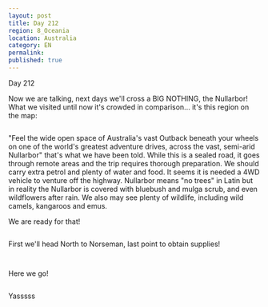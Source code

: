 ```yaml
---
layout: post
title: Day 212
region: 8_Oceania
location: Australia
category: EN
permalink:
published: true
---
```


Day 212

Now we are talking, next days we'll cross a BIG NOTHING, the Nullarbor! What we visited until now it's crowded in comparison... it's this region on the map:

<p><a
href="https://lh3.googleusercontent.com/HT6hDruswNjJYDVcNFrJjDE_0_fDNNTMDrng9ZVYu8jf2xVFVJ1HDRA9o2CG14Ov6SH3hn9j6wyMMQ6VNkntVy1QzyB3GXz17EDPNAZP6fPDl_5ZhbM38-GlJHR5v9FixyAiehmntEv_nrdUd2XBtCGpV1X5HRPySn7hWFbupASmHuhyoh7meb3q9vPP6Rz3t0MkO15DKCmN2DAqMbUQsk-PSDsXhuFWDV_1XTqNE3ifKmuClhzYfOSVgGMLp3hpomWc5Ss4HsZFMvsK9DxENBEJEmVoUlFZTtIPhUZsX4Vj-bu7HeVlLEE78y9UA9xXBaaVqXIUyG2i-gw32hQJsiGSYDUxDU9Nozke22ZbnY5lapGrlWSDZVoSUzvP7-OUamMTlP-v2-tskOI3pNnag9zqQ0A4z577XjKmSBkXSNR6Ym7cfUSQQZ0XESxHFo5ZmaVnFMw1-Ep4KoFBbhFggPiiP4SzPVkdNr45M6lHoHKi_EtRz0cBR8WFNwwazcEiO0SKnTuKCpdIpwtX3YsGwD6u8_AqjoChOoR_9mQ6vwEx1m4hw7B30G2bq_IyhVZeylzp5KHX_lb7HiaWh47HREcIsRUblfFEJoGip1ry9kSRTIbi0bursWM9xh2gv8B03-M4Hehd-JPZQ2AQNo3jONMgSMr3FP1JIPFV6zLxLgzCbzc6u2TX723dDEvk1mwGDIHYrPem7vpWbltKJrHNmqi9=w729-h600-no"><img 
src="https://lh3.googleusercontent.com/HT6hDruswNjJYDVcNFrJjDE_0_fDNNTMDrng9ZVYu8jf2xVFVJ1HDRA9o2CG14Ov6SH3hn9j6wyMMQ6VNkntVy1QzyB3GXz17EDPNAZP6fPDl_5ZhbM38-GlJHR5v9FixyAiehmntEv_nrdUd2XBtCGpV1X5HRPySn7hWFbupASmHuhyoh7meb3q9vPP6Rz3t0MkO15DKCmN2DAqMbUQsk-PSDsXhuFWDV_1XTqNE3ifKmuClhzYfOSVgGMLp3hpomWc5Ss4HsZFMvsK9DxENBEJEmVoUlFZTtIPhUZsX4Vj-bu7HeVlLEE78y9UA9xXBaaVqXIUyG2i-gw32hQJsiGSYDUxDU9Nozke22ZbnY5lapGrlWSDZVoSUzvP7-OUamMTlP-v2-tskOI3pNnag9zqQ0A4z577XjKmSBkXSNR6Ym7cfUSQQZ0XESxHFo5ZmaVnFMw1-Ep4KoFBbhFggPiiP4SzPVkdNr45M6lHoHKi_EtRz0cBR8WFNwwazcEiO0SKnTuKCpdIpwtX3YsGwD6u8_AqjoChOoR_9mQ6vwEx1m4hw7B30G2bq_IyhVZeylzp5KHX_lb7HiaWh47HREcIsRUblfFEJoGip1ry9kSRTIbi0bursWM9xh2gv8B03-M4Hehd-JPZQ2AQNo3jONMgSMr3FP1JIPFV6zLxLgzCbzc6u2TX723dDEvk1mwGDIHYrPem7vpWbltKJrHNmqi9=w729-h600-no" class="oversize" alt=""></a></p>

"Feel the wide open space of Australia's vast Outback beneath your wheels on one of the world's greatest adventure drives, across the vast, semi-arid Nullarbor" that's what we have been told. While this is a sealed road, it goes through remote areas and the trip requires thorough preparation. We should carry extra petrol and plenty of water and food. It seems it is needed a 4WD vehicle to venture off the highway. Nullarbor means "no trees" in Latin but in reality the Nullarbor is covered with bluebush and mulga scrub, and even wildflowers after rain. We also may see plenty of wildlife, including wild camels, kangaroos and emus. 

We are ready for that! 

<p><a
href="https://lh3.googleusercontent.com/umjgivAwLwhn5IS8HDdg-1PIkYIP-8zqfhuaGDwrwqw9ZpqZvED35ALuY1d8qvrldq9qLH0A5Ls4-qFfAc1DccEd8CMBXJRzek3I_WDWKjsvePFhCkb7YFsVsktavjuSzlyUTxksGd4LNXGkj_O3Gps0bS2OX9A6tpx6lVnBOXSD78ENf70-CNunMDLlQ9qUpG3me37Mpiw36X5OJPbQ_BI-n3Sp4se-vzNcidJFxPf3WgbFtBx7WsTNguhjLV4GcC3TY9osjjGSpHs7oQafvZHeXsOHh0Q66oC-pfNA-IbctdoNBqKe4dUzWFXA7zbgg6TcVp6f7IfSFTamujnwArcopOWi1k-1J9b45P2Ptxun_bCWqiEhfMrITpFlLaqDAh73Ba78g3X7UXpQfjHM-0qrOADNuSnEFX44YO6Ay-AX1zDuu02F6zznV7gbMqDBo05ji32G4CreTZNHTahXUietibPEEGXyqeW9h8hCDkCAxh9LTgysIiBw4cPQYrllN3C3Tfk1r44AadnBumQr0KOFEHDyh65NKoLFiGLYdpZ0xJpXpEWOMJtkw9Y95MO2Eav-iAMLYGACvqcilaYiEEwyuHVstW8T-wMA6uKAmJoKrJv0mpqEXvdZUBiCXc-brMJasUVCsuSSP5lkdMovszg-crnl5MT0fQu23LyIE4da_qWH0131VpISfhNcieXil_sgv4zIBOroxoMDzVVSkDfh=w836-h627-no"><img 
src="https://lh3.googleusercontent.com/umjgivAwLwhn5IS8HDdg-1PIkYIP-8zqfhuaGDwrwqw9ZpqZvED35ALuY1d8qvrldq9qLH0A5Ls4-qFfAc1DccEd8CMBXJRzek3I_WDWKjsvePFhCkb7YFsVsktavjuSzlyUTxksGd4LNXGkj_O3Gps0bS2OX9A6tpx6lVnBOXSD78ENf70-CNunMDLlQ9qUpG3me37Mpiw36X5OJPbQ_BI-n3Sp4se-vzNcidJFxPf3WgbFtBx7WsTNguhjLV4GcC3TY9osjjGSpHs7oQafvZHeXsOHh0Q66oC-pfNA-IbctdoNBqKe4dUzWFXA7zbgg6TcVp6f7IfSFTamujnwArcopOWi1k-1J9b45P2Ptxun_bCWqiEhfMrITpFlLaqDAh73Ba78g3X7UXpQfjHM-0qrOADNuSnEFX44YO6Ay-AX1zDuu02F6zznV7gbMqDBo05ji32G4CreTZNHTahXUietibPEEGXyqeW9h8hCDkCAxh9LTgysIiBw4cPQYrllN3C3Tfk1r44AadnBumQr0KOFEHDyh65NKoLFiGLYdpZ0xJpXpEWOMJtkw9Y95MO2Eav-iAMLYGACvqcilaYiEEwyuHVstW8T-wMA6uKAmJoKrJv0mpqEXvdZUBiCXc-brMJasUVCsuSSP5lkdMovszg-crnl5MT0fQu23LyIE4da_qWH0131VpISfhNcieXil_sgv4zIBOroxoMDzVVSkDfh=w836-h627-no" class="oversize" alt=""></a></p>

First we'll head North to Norseman, last point to obtain supplies!

<p><a
href="https://lh3.googleusercontent.com/fhlRgkhPdN5SdUXJJa39aTCTz4A7MB5LuFTduMNS4Enc-_z124unJplW1hptLMBghbdW2gwCbNQdj6igvA16z5lcr6XjARfKgj9AeLTLj1TNILtWHyRzbEaaI6Z2LC14SGB3ZBN6ua5hR7JDQV1kHD8kZN3z9w_WR67BXfAyQ8Q8rVXMvmHLm5l4LxQ-QgMzY5Kupe5_9QFDdTRmmOZUsyJLUXb6-iCAFrjmKVM-tB9w5cFeYHgCTYkJGXUrJrLGbZFKvtvQ25ZGnd5GaqV-U7whdE4gNsCy3GsjHHsm60T_GJH4K8arjz3ZFjFIobsaU9QCnwuo2teP5NERLqLxX90gjXEVQOFbVO-Md8RRLQemAI6vpMfyHBR-o19T4Cl84U6SvBBund_uxT-H8glGIurcpPa3JEVtZLAKiFVe0GMe7Wx5OKSRYm7cM3Ir91gA_ls-q6vQCZJOnzLWlWLgMuMRBZMXggnJbM0ezfUGIIv6yI_wEBU2d3RHLx1IcC3i4nK79yZ1HpC4sdh-sKqOUwB8J2ZYujifz4_iBMo_NGVJUv9OCap-rDry6zLC3HzQM907THiI7UCQXpphKU7UfVeJHkA_0SnVSecZN9vyQZTPlnh5hcEJKz4xPfcQJyzjgo5Z1TGSNriK3CZCW__1P_txJgbneCLZnycJHRXqx9Ni9qPXv6B0lYlBhnF0CDcVXwB2jlvhxT1G71pSjogvzE82=w836-h627-no"><img 
src="https://lh3.googleusercontent.com/fhlRgkhPdN5SdUXJJa39aTCTz4A7MB5LuFTduMNS4Enc-_z124unJplW1hptLMBghbdW2gwCbNQdj6igvA16z5lcr6XjARfKgj9AeLTLj1TNILtWHyRzbEaaI6Z2LC14SGB3ZBN6ua5hR7JDQV1kHD8kZN3z9w_WR67BXfAyQ8Q8rVXMvmHLm5l4LxQ-QgMzY5Kupe5_9QFDdTRmmOZUsyJLUXb6-iCAFrjmKVM-tB9w5cFeYHgCTYkJGXUrJrLGbZFKvtvQ25ZGnd5GaqV-U7whdE4gNsCy3GsjHHsm60T_GJH4K8arjz3ZFjFIobsaU9QCnwuo2teP5NERLqLxX90gjXEVQOFbVO-Md8RRLQemAI6vpMfyHBR-o19T4Cl84U6SvBBund_uxT-H8glGIurcpPa3JEVtZLAKiFVe0GMe7Wx5OKSRYm7cM3Ir91gA_ls-q6vQCZJOnzLWlWLgMuMRBZMXggnJbM0ezfUGIIv6yI_wEBU2d3RHLx1IcC3i4nK79yZ1HpC4sdh-sKqOUwB8J2ZYujifz4_iBMo_NGVJUv9OCap-rDry6zLC3HzQM907THiI7UCQXpphKU7UfVeJHkA_0SnVSecZN9vyQZTPlnh5hcEJKz4xPfcQJyzjgo5Z1TGSNriK3CZCW__1P_txJgbneCLZnycJHRXqx9Ni9qPXv6B0lYlBhnF0CDcVXwB2jlvhxT1G71pSjogvzE82=w836-h627-no" class="oversize" alt=""></a></p>

<p><a
href="https://lh3.googleusercontent.com/rxu_Ce3C-CwpzkunEkwa8YlvSfyszsvdW9deZZiXA1kehFUbG1pYJAoWrNcywrGi55cBkgb7q87zCB7jLyUrCzPN9i4parhG2j9jQv9i1MiarOh5klVVJ8cPSJa3oOhAZ2GVH5vQZM3etH2BZ1ahEeu9PhcSyWCQouvwya7RNYqevEzbzruOiIAatZ6KFITvtW0z0hdle-kxYvvQwTbmwVu0QfhmJGsPPeD5w_M79Fh9SwIbZ6HN602cBy8PUDFz3qIyfONvU-qzH95cRtVNfsL1UYZT3UlybdAIwQAFmTsclBgBJVuN61ys0EnnMC_AXOeM1ky0_gom7RKnQwj-6NCoh4gvi1bYznoWFD6CKFIlNa7MvUwFfaal_rcfIgWdW_OHdRaL1941vKCdR37n55O2OTVgprYaLN75a7QGGTR5CtE97K4I-NUPI-azxCTay-uKGqs2ribXbjf-0zYRVnRUCM7xbX1x9oDPNindcP15Kv4kW4shBWvbeCCynQ6SNg-a5sY2hhTYy1VXj4DJmM_3UFpmKgP5XzwKWsOR0mKxevlzHeC6YfPqbcVW-2WVRwOfE4qfuFZ85_uLrik2p95IVfOv3q4BQpBsfIg08xh7VKzkafq6R-Um7ENNUlg9T6NfME5848Lpe3XzKItA4wgE3RHf5ZsJRUrobm7eHm9TmfqkAxGfL37ng90qlhzze3kNpHv9PP5LZzhj6A1SqgB8=w836-h627-no"><img 
src="https://lh3.googleusercontent.com/rxu_Ce3C-CwpzkunEkwa8YlvSfyszsvdW9deZZiXA1kehFUbG1pYJAoWrNcywrGi55cBkgb7q87zCB7jLyUrCzPN9i4parhG2j9jQv9i1MiarOh5klVVJ8cPSJa3oOhAZ2GVH5vQZM3etH2BZ1ahEeu9PhcSyWCQouvwya7RNYqevEzbzruOiIAatZ6KFITvtW0z0hdle-kxYvvQwTbmwVu0QfhmJGsPPeD5w_M79Fh9SwIbZ6HN602cBy8PUDFz3qIyfONvU-qzH95cRtVNfsL1UYZT3UlybdAIwQAFmTsclBgBJVuN61ys0EnnMC_AXOeM1ky0_gom7RKnQwj-6NCoh4gvi1bYznoWFD6CKFIlNa7MvUwFfaal_rcfIgWdW_OHdRaL1941vKCdR37n55O2OTVgprYaLN75a7QGGTR5CtE97K4I-NUPI-azxCTay-uKGqs2ribXbjf-0zYRVnRUCM7xbX1x9oDPNindcP15Kv4kW4shBWvbeCCynQ6SNg-a5sY2hhTYy1VXj4DJmM_3UFpmKgP5XzwKWsOR0mKxevlzHeC6YfPqbcVW-2WVRwOfE4qfuFZ85_uLrik2p95IVfOv3q4BQpBsfIg08xh7VKzkafq6R-Um7ENNUlg9T6NfME5848Lpe3XzKItA4wgE3RHf5ZsJRUrobm7eHm9TmfqkAxGfL37ng90qlhzze3kNpHv9PP5LZzhj6A1SqgB8=w836-h627-no" class="oversize" alt=""></a></p>

Here we go!

<p><a
href="https://lh3.googleusercontent.com/dJ-LUUXJUKm6Lj4rgf3XpeHsS2NGCN7iyvW7r6S0deATO3-FoN0RtCXAtxJ7H5VTqA26BbklHrmTKgUDx0GemY6PlVOSoVQ5IX9S6ouBZnSewTvFbRDrg6WNHysDD1nIj9J9dDSKgb5aiU7Eb2mjdYn0ZccN1jFD0j-zZUdN8RVGWtbo1zSO8WQZfhyYkg3vbvMGlqXOjER9sbPX8D7afJngQBlwucesLmDCpoCqNgsBy8R_RYryxyiJbz1AvJaFW8OWmq0div5N-wFJURTjE2-GqqK86WW9ar80ThMhijGNkjsgUc0qPi6jt0Tu-3kjprTtjUhwxsob9C3rAbQmWEWNhW_ZgWzfqp8wrVAdrpdNHA_SEM37DrS8VJajV2zGEaNHBZ9Zzh3Rs9F399bSOh3JLoc1ORnZF84bXFtAs98harsfB_aI83Do1vvgHKl--T2m0e6RXXXJ3PnS8QC3w6h5uF1GQoTcgIZshgKh64rfGWkJ7j4Znr6xOiam9A_-taCLAUpHzYc5XkMwGNYMK57hxyR5kKqIvS-zFoUFUH04phazFl8jeJpE99iHg5VRFHxkipVH2Tj7OfYOS4FGeVzUCuIf4-lbyjNCe8qx95UG3gLCE3Ov8-U6XHJVWy55UQLhX4CswJ7EytUzGWGLtFZiOY0EvlmiuBvgtloLx5pB48DO4UOeAdFVWP0H2galBn3srAPs8Xb99gTLuBffA5Sj=w836-h627-no"><img 
src="https://lh3.googleusercontent.com/dJ-LUUXJUKm6Lj4rgf3XpeHsS2NGCN7iyvW7r6S0deATO3-FoN0RtCXAtxJ7H5VTqA26BbklHrmTKgUDx0GemY6PlVOSoVQ5IX9S6ouBZnSewTvFbRDrg6WNHysDD1nIj9J9dDSKgb5aiU7Eb2mjdYn0ZccN1jFD0j-zZUdN8RVGWtbo1zSO8WQZfhyYkg3vbvMGlqXOjER9sbPX8D7afJngQBlwucesLmDCpoCqNgsBy8R_RYryxyiJbz1AvJaFW8OWmq0div5N-wFJURTjE2-GqqK86WW9ar80ThMhijGNkjsgUc0qPi6jt0Tu-3kjprTtjUhwxsob9C3rAbQmWEWNhW_ZgWzfqp8wrVAdrpdNHA_SEM37DrS8VJajV2zGEaNHBZ9Zzh3Rs9F399bSOh3JLoc1ORnZF84bXFtAs98harsfB_aI83Do1vvgHKl--T2m0e6RXXXJ3PnS8QC3w6h5uF1GQoTcgIZshgKh64rfGWkJ7j4Znr6xOiam9A_-taCLAUpHzYc5XkMwGNYMK57hxyR5kKqIvS-zFoUFUH04phazFl8jeJpE99iHg5VRFHxkipVH2Tj7OfYOS4FGeVzUCuIf4-lbyjNCe8qx95UG3gLCE3Ov8-U6XHJVWy55UQLhX4CswJ7EytUzGWGLtFZiOY0EvlmiuBvgtloLx5pB48DO4UOeAdFVWP0H2galBn3srAPs8Xb99gTLuBffA5Sj=w836-h627-no" class="oversize" alt=""></a></p>


Yasssss

<p><a
href="https://lh3.googleusercontent.com/mNp0Kti-p9vkUFO-QJdhySlhh-ubpHxSYcrxwiWaHOuHURdVYeKwD-Yr8nQ0pg7JiFA-ofSqXQyvfd-5CekwooYTdmlOOsUruNPAJYcxtoXbV3l28kQZD6yZBxb7vMpsE4e0TVRxvyb88RJvSzF2I2wA7ARdhPdPVCT4TDIg7IUfvnUVSQmDZn3cnOtn7t794KOIwntAHHFbCELsWL-v6-leu7oKZoC5cNDxnB-3dUtk4Ukc8A__2i2KJv8uamSDRz6Lo0OH8XyMKbOHWsrBdqCiAk3tsbBBBAVm3oYDQa43e2m8WN97cdWEx37Pc3NjjC2mynvRSww0-ejlicLHhxheb1PxjY2Si6ISJ3RcGcw_YwQLHAffOKkTna8xPvX8wMhqnoomGl1cwqLFzlwyOcHRqmDYSi-_cnlnSRWkXGmYyGgsOeQGHCr6dxHCI4rimioEEupks5TkM78ijQMvFgi9bB7IMoJqmkHEqRxgyPUopO00eEskJTlhy9-EC6oB5M7KwC4pwjE8zvT1JO7cuJy7ccgYLUNoh2qdMxgOsySsosHWWwftGHmySAA0e2wFF7i93FvoAm2iNxebt-9VeIbLrEzP1uhP-znZ0mElTEQ3M_zQmhbQhcaBNEgD21D_3TSUScey4yPGRzULnO_Y02KOKXz_QqGTNoqrNnhKQ9cq9hqBHS-oLjGHt-40vJ4npxLOtyUivVZog7FWQVk0WkeO=w836-h627-no"><img 
src="https://lh3.googleusercontent.com/mNp0Kti-p9vkUFO-QJdhySlhh-ubpHxSYcrxwiWaHOuHURdVYeKwD-Yr8nQ0pg7JiFA-ofSqXQyvfd-5CekwooYTdmlOOsUruNPAJYcxtoXbV3l28kQZD6yZBxb7vMpsE4e0TVRxvyb88RJvSzF2I2wA7ARdhPdPVCT4TDIg7IUfvnUVSQmDZn3cnOtn7t794KOIwntAHHFbCELsWL-v6-leu7oKZoC5cNDxnB-3dUtk4Ukc8A__2i2KJv8uamSDRz6Lo0OH8XyMKbOHWsrBdqCiAk3tsbBBBAVm3oYDQa43e2m8WN97cdWEx37Pc3NjjC2mynvRSww0-ejlicLHhxheb1PxjY2Si6ISJ3RcGcw_YwQLHAffOKkTna8xPvX8wMhqnoomGl1cwqLFzlwyOcHRqmDYSi-_cnlnSRWkXGmYyGgsOeQGHCr6dxHCI4rimioEEupks5TkM78ijQMvFgi9bB7IMoJqmkHEqRxgyPUopO00eEskJTlhy9-EC6oB5M7KwC4pwjE8zvT1JO7cuJy7ccgYLUNoh2qdMxgOsySsosHWWwftGHmySAA0e2wFF7i93FvoAm2iNxebt-9VeIbLrEzP1uhP-znZ0mElTEQ3M_zQmhbQhcaBNEgD21D_3TSUScey4yPGRzULnO_Y02KOKXz_QqGTNoqrNnhKQ9cq9hqBHS-oLjGHt-40vJ4npxLOtyUivVZog7FWQVk0WkeO=w836-h627-no" class="oversize" alt=""></a></p>


